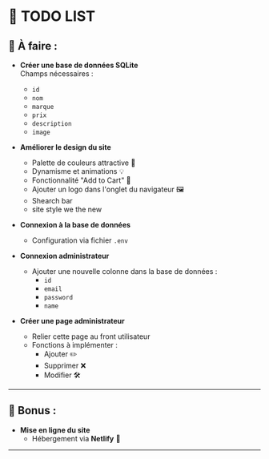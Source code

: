 
# 🚀 TODO LIST 

## 📌 À faire :

- **Créer une base de données SQLite**  
  Champs nécessaires :  
  - `id`  
  - `nom`  
  - `marque`  
  - `prix`  
  - `description`  
  - `image`

- **Améliorer le design du site**  
  - Palette de couleurs attractive 🎨  
  - Dynamisme et animations 💡  
  - Fonctionnalité "Add to Cart" 🛒  
  - Ajouter un logo dans l'onglet du navigateur 🖼️  
  - Shearch bar
  - site style we the new 
  

- **Connexion à la base de données**  
  - Configuration via fichier `.env`  

- **Connexion administrateur**  
  - Ajouter une nouvelle colonne dans la base de données :  
    - `id`  
    - `email`  
    - `password`  
    - `name`  

- **Créer une page administrateur**  
  - Relier cette page au front utilisateur  
  - Fonctions à implémenter :  
    - Ajouter ✏️  
    - Supprimer ❌  
    - Modifier 🛠️  

---

## 🌟 Bonus :

- **Mise en ligne du site**  
  - Hébergement via **Netlify** 🚀  

---
